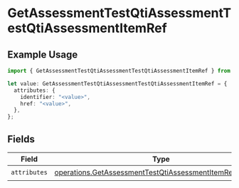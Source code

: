 # GetAssessmentTestQtiAssessmentTestQtiAssessmentItemRef

## Example Usage

```typescript
import { GetAssessmentTestQtiAssessmentTestQtiAssessmentItemRef } from "qti/models/operations";

let value: GetAssessmentTestQtiAssessmentTestQtiAssessmentItemRef = {
  attributes: {
    identifier: "<value>",
    href: "<value>",
  },
};
```

## Fields

| Field                                                                                                                                    | Type                                                                                                                                     | Required                                                                                                                                 | Description                                                                                                                              |
| ---------------------------------------------------------------------------------------------------------------------------------------- | ---------------------------------------------------------------------------------------------------------------------------------------- | ---------------------------------------------------------------------------------------------------------------------------------------- | ---------------------------------------------------------------------------------------------------------------------------------------- |
| `attributes`                                                                                                                             | [operations.GetAssessmentTestQtiAssessmentItemRefAttributes](../../models/operations/getassessmenttestqtiassessmentitemrefattributes.md) | :heavy_check_mark:                                                                                                                       | N/A                                                                                                                                      |